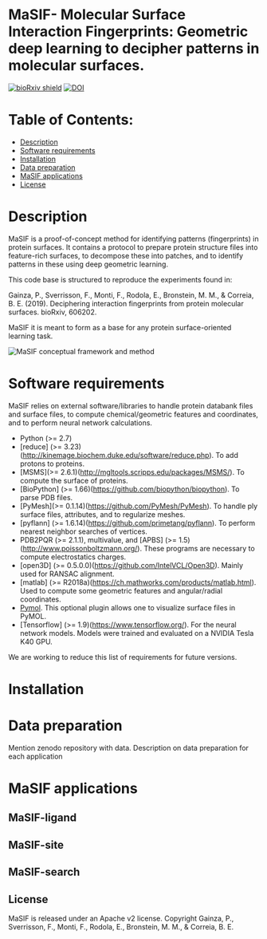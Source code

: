 # MaSIF- Molecular Surface Interaction Fingerprints: Geometric deep learning to decipher patterns in molecular surfaces.

[![bioRxiv shield](https://img.shields.io/badge/bioRxiv-1709.01233-green.svg?style=flat)](https://www.biorxiv.org/content/10.1101/606202v1)
[![DOI](https://zenodo.org/badge/DOI/10.5281/zenodo.2625420.svg)](https://doi.org/10.5281/zenodo.2625420)


# Table of Contents: 

- [Description](#description)
- [Software requirements](#software-requirements)
- [Installation](#Installation)
- [Data preparation](#Data-preparation)
- [MaSIF applications](#MaSIF-applications)
- [License](#License)
# Description

MaSIF is a proof-of-concept method for identifying patterns (fingerprints) in protein surfaces. It contains a protocol to prepare protein structure files into feature-rich surfaces, to decompose these into patches, and to identify patterns in these using deep geometric learning.

This code base is structured to reproduce the experiments found in: 

Gainza, P., Sverrisson, F., Monti, F., Rodola, E., Bronstein, M. M., & Correia, B. E. (2019). Deciphering interaction fingerprints from protein molecular surfaces. bioRxiv, 606202.

MaSIF it is meant to form as a base for any protein surface-oriented learning task. 

![MaSIF conceptual framework and method](https://raw.githubusercontent.com/LPDI-EPFL/masif/master/Fig0_v11-01.png)


# Software requirements 
MaSIF relies on external software/libraries to handle  protein databank files and surface files, to compute chemical/geometric features and coordinates, and to perform neural network calculations.  
* Python (>= 2.7)
* [reduce] (>= 3.23)(http://kinemage.biochem.duke.edu/software/reduce.php). To add protons to proteins. 
* [MSMS](>= 2.6.1)(http://mgltools.scripps.edu/packages/MSMS/). To compute the surface of proteins. 
* [BioPython] (>= 1.66)(https://github.com/biopython/biopython). To parse PDB files. 
* [PyMesh](>= 0.1.14)(https://github.com/PyMesh/PyMesh). To handle ply surface files, attributes, and to regularize meshes.
* [pyflann] (>= 1.6.14)(https://github.com/primetang/pyflann). To perform nearest neighbor searches of vertices.
* PDB2PQR (>= 2.1.1), multivalue, and [APBS] (>= 1.5)(http://www.poissonboltzmann.org/). These programs are necessary to compute electrostatics charges.
* [open3D] (>= 0.5.0.0)(https://github.com/IntelVCL/Open3D). Mainly used for RANSAC alignment.
* [matlab] (>= R2018a)(https://ch.mathworks.com/products/matlab.html). Used to compute some geometric features and angular/radial coordinates.
* [Pymol](https://pymol.org/2/). This optional plugin allows one to visualize surface files in PyMOL.
* [Tensorflow] (>= 1.9)(https://www.tensorflow.org/). For the neural network models. Models were trained and evaluated on a NVIDIA Tesla K40 GPU.
 
We are working to reduce this list of requirements for future versions.


# Installation 

# Data preparation

Mention zenodo repository with data. 
Description on data preparation for each application

# MaSIF applications

## MaSIF-ligand
## MaSIF-site
## MaSIF-search

## License

MaSIF is released under an Apache v2 license. Copyright Gainza, P., Sverrisson, F., Monti, F., Rodola, E., Bronstein, M. M., & Correia, B. E.
